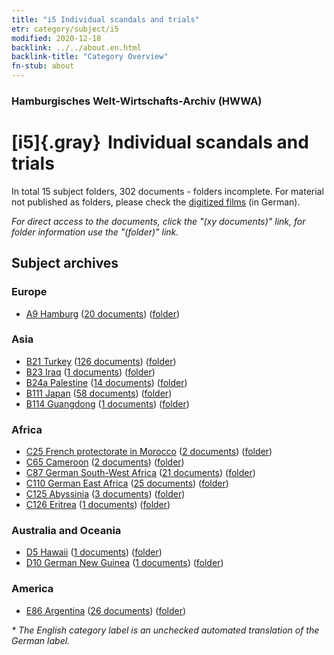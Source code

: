 ```yaml
---
title: "i5 Individual scandals and trials"
etr: category/subject/i5
modified: 2020-12-18
backlink: ../../about.en.html
backlink-title: "Category Overview"
fn-stub: about
---
```


### Hamburgisches Welt-Wirtschafts-Archiv (HWWA)
# [i5]{.gray}&#8201; Individual scandals and trials&#160; 





In total 15 subject folders, 302 documents - folders incomplete.
For material not published as folders, please check the [digitized films](/film/h1_sh) (in German).

_For direct access to the documents, click the "(xy documents)" link, for folder information use the "(folder)" link._

## Subject archives



### Europe

- [A9 Hamburg](../../../geo/about.en.html#A9) (<a href="https://dfg-viewer.de/show/?tx_dlf[id]=https://pm20.zbw.eu/mets/sh/1409xx/140905/1447xx/144710/public.mets.en.xml" target="_blank">20 documents</a>) ([folder](http://purl.org/pressemappe20/folder/sh/140905,144710))

### Asia

- [B21 Turkey](../../../geo/about.en.html#B21) (<a href="https://dfg-viewer.de/show/?tx_dlf[id]=https://pm20.zbw.eu/mets/sh/1411xx/141111/1447xx/144710/public.mets.en.xml" target="_blank">126 documents</a>) ([folder](http://purl.org/pressemappe20/folder/sh/141111,144710))
- [B23 Iraq](../../../geo/about.en.html#B23) (<a href="https://dfg-viewer.de/show/?tx_dlf[id]=https://pm20.zbw.eu/mets/sh/1411xx/141113/1447xx/144710/public.mets.en.xml" target="_blank">1 documents</a>) ([folder](http://purl.org/pressemappe20/folder/sh/141113,144710))
- [B24a Palestine](../../../geo/about.en.html#B24a) (<a href="https://dfg-viewer.de/show/?tx_dlf[id]=https://pm20.zbw.eu/mets/sh/1411xx/141115/1447xx/144710/public.mets.en.xml" target="_blank">14 documents</a>) ([folder](http://purl.org/pressemappe20/folder/sh/141115,144710))
- [B111 Japan](../../../geo/about.en.html#B111) (<a href="https://dfg-viewer.de/show/?tx_dlf[id]=https://pm20.zbw.eu/mets/sh/1412xx/141272/1447xx/144710/public.mets.en.xml" target="_blank">58 documents</a>) ([folder](http://purl.org/pressemappe20/folder/sh/141272,144710))
- [B114 Guangdong](../../../geo/about.en.html#B114) (<a href="https://dfg-viewer.de/show/?tx_dlf[id]=https://pm20.zbw.eu/mets/sh/1412xx/141275/1447xx/144710/public.mets.en.xml" target="_blank">1 documents</a>) ([folder](http://purl.org/pressemappe20/folder/sh/141275,144710))

### Africa

- [C25 French protectorate in Morocco](../../../geo/about.en.html#C25) (<a href="https://dfg-viewer.de/show/?tx_dlf[id]=https://pm20.zbw.eu/mets/sh/1413xx/141358/1447xx/144710/public.mets.en.xml" target="_blank">2 documents</a>) ([folder](http://purl.org/pressemappe20/folder/sh/141358,144710))
- [C65 Cameroon](../../../geo/about.en.html#C65) (<a href="https://dfg-viewer.de/show/?tx_dlf[id]=https://pm20.zbw.eu/mets/sh/1414xx/141410/1447xx/144710/public.mets.en.xml" target="_blank">2 documents</a>) ([folder](http://purl.org/pressemappe20/folder/sh/141410,144710))
- [C87 German South-West Africa](../../../geo/about.en.html#C87) (<a href="https://dfg-viewer.de/show/?tx_dlf[id]=https://pm20.zbw.eu/mets/sh/1414xx/141450/1447xx/144710/public.mets.en.xml" target="_blank">21 documents</a>) ([folder](http://purl.org/pressemappe20/folder/sh/141450,144710))
- [C110 German East Africa](../../../geo/about.en.html#C110) (<a href="https://dfg-viewer.de/show/?tx_dlf[id]=https://pm20.zbw.eu/mets/sh/1414xx/141471/1447xx/144710/public.mets.en.xml" target="_blank">25 documents</a>) ([folder](http://purl.org/pressemappe20/folder/sh/141471,144710))
- [C125 Abyssinia](../../../geo/about.en.html#C125) (<a href="https://dfg-viewer.de/show/?tx_dlf[id]=https://pm20.zbw.eu/mets/sh/1414xx/141482/1447xx/144710/public.mets.en.xml" target="_blank">3 documents</a>) ([folder](http://purl.org/pressemappe20/folder/sh/141482,144710))
- [C126 Eritrea](../../../geo/about.en.html#C126) (<a href="https://dfg-viewer.de/show/?tx_dlf[id]=https://pm20.zbw.eu/mets/sh/1414xx/141483/1447xx/144710/public.mets.en.xml" target="_blank">1 documents</a>) ([folder](http://purl.org/pressemappe20/folder/sh/141483,144710))

### Australia and Oceania

- [D5 Hawaii](../../../geo/about.en.html#D5) (<a href="https://dfg-viewer.de/show/?tx_dlf[id]=https://pm20.zbw.eu/mets/sh/1415xx/141595/1447xx/144710/public.mets.en.xml" target="_blank">1 documents</a>) ([folder](http://purl.org/pressemappe20/folder/sh/141595,144710))
- [D10 German New Guinea](../../../geo/about.en.html#D10) (<a href="https://dfg-viewer.de/show/?tx_dlf[id]=https://pm20.zbw.eu/mets/sh/1416xx/141601/1447xx/144710/public.mets.en.xml" target="_blank">1 documents</a>) ([folder](http://purl.org/pressemappe20/folder/sh/141601,144710))

### America

- [E86 Argentina](../../../geo/about.en.html#E86) (<a href="https://dfg-viewer.de/show/?tx_dlf[id]=https://pm20.zbw.eu/mets/sh/1416xx/141692/1447xx/144710/public.mets.en.xml" target="_blank">26 documents</a>) ([folder](http://purl.org/pressemappe20/folder/sh/141692,144710))


_* The English category label is an unchecked automated translation of the German label._

